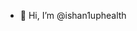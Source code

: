 - 👋 Hi, I’m @ishan1uphealth
<!---
ishan1uphealth/ishan1uphealth is a ✨ special ✨ repository because its `README.md` (this file) appears on your GitHub profile.
You can click the Preview link to take a look at your changes.
--->
